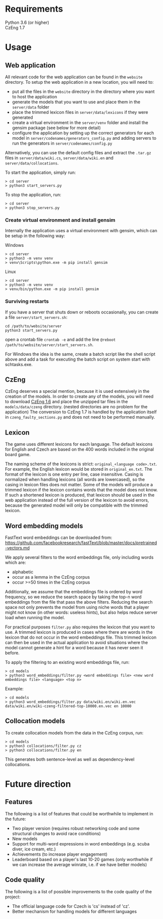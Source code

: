 

# Requirements

Python 3.6 (or higher)  
CzEng 1.7


# Usage

## Web application

All relevant code for the web application can be found in the `website` directory.
To setup the web application in a new location, you will need to:
- put all the files in the `website` directory in the directory where you want to host the application
- generate the models that you want to use and place them in the `server/data` folder
- place the trimmed lexicon files in `server/data/lexicons` if they were generated
- create a virtual environment in the `server/venv` folder and install the gensim package (see below for more detail)
- configure the application by setting up the correct generators for each model in `server/codenames/generators_config.py` and adding servers to run the generators in `server/codenames/config.py`

Alternatively, you can use the default config files and extract the `.tar.gz` files in `server/data/wiki.cs`, `server/data/wiki.en` and `server/data/collocations`.

To start the application, simply run:
```shell
> cd server
> python3 start_servers.py
```

To stop the application, run:
```shell
> cd server
> python3 stop_servers.py
```

### Create virtual environment and install gensim

Internally the application uses a virtual environment with gensim, which can be setup in the following way:

Windows
```shell
> cd server
> python3 -m venv venv
> venv\Scripts\python.exe -m pip install gensim
```

Linux
```shell
> cd server
> python3 -m venv venv
> venv/bin/python.exe -m pip install gensim
```

### Surviving restarts

If you have a server that shuts down or reboots occasionally, you can create a file `server/start_servers.sh`:
```shell
cd /path/to/website/server
python3 start_servers.py
```
open a crontab file `crontab -e` and add the line `@reboot /path/to/website/server/start_servers.sh`.

For Windows the idea is the same, create a batch script like the shell script above and add a task for executing the batch script on system start with schtasks.exe.

## CzEng

CzEng deserves a special mention, because it is used extensively in the creation of the models.
In order to create any of the models, you will need to download [CzEng 1.6](https://ufal.mff.cuni.cz/czeng) and place the unzipped tar files in the `models/data/czeng` directory. (nested directories are no problem for the application)
The conversion to CzEng 1.7 is handled by the application itself in `czeng_faulty_sections.py` and does not need to be performed manually.

## Lexicon

The game uses different lexicons for each language. The default lexicons for English and Czech are based on the 400 words included in the original board game.

The naming scheme of the lexicons is strict: `original_<language code>.txt`. For example, the English lexicon would be stored in `original_en.txt`.
The format of the lexicon is one entry per line, case insensitive. Casing is normalized when handling lexicons (all words are lowercased), so the casing in lexicon files does not matter.
Some of the models will produce a trimmed lexicon if the lexicon contains words that the model does not know. If such a shortened lexicon is produced, that lexicon should be used in the web application instead of the full version of the lexicon to avoid errors, because the generated model will only be compatible with the trimmed lexicon.

## Word embedding models

FastText word embeddings can be downloaded from: https://github.com/facebookresearch/fastText/blob/master/docs/pretrained-vectors.md

We apply several filters to the word embeddings file, only including words which are:
- alphabetic
- occur as a lemma in the CzEng corpus
- occur >=50 times in the CzEng corpus

Additionally, we assume that the embeddings file is ordered by word frequency, so we reduce the search space by taking the top-n word embeddings from the file that pass the above filters. Reducing the search space not only prevents the model from using niche words that a player might not know (in other words: useless hints), but also helps reduce server load when running the model.

For practical purposes `filter.py` also requires the lexicon that you want to use. A trimmed lexicon is produced in cases where there are words in the lexicon that do not occur in the word embeddings file. This trimmed lexicon can then be used in the actual application to avoid situations where the model cannot generate a hint for a word because it has never seen it before.

To apply the filtering to an existing word embeddings file, run:
```shell
> cd models
> python3 word_embeddings/filter.py <word embeddings file> <new word embeddings file> <language> <top n>
```

Example:
```shell
> cd models
> python3 word_embeddings/filter.py data/wiki.en/wiki.en.vec data/wiki.en/wiki-czeng-filtered-top-10000.en.vec en 10000
```

## Collocation models

To create collocation models from the data in the CzEng corpus, run:
```shell
> cd models
> python3 collocations/filter.py cz
> python3 collocations/filter.py en
```
This generates both sentence-level as well as dependency-level collocations.


# Future direction

## Features

The following is a list of features that could be worthwhile to implement in the future:

- Two player version (requires robust networking code and some structural changes to avoid race conditions)
- New models
- Support for multi-word expressions in word embeddings (e.g. scuba diver, ice cream, etc.)
- Achievements (to increase player engagement)
- Leaderboard based on a player's last 10-20 games (only worthwhile if we can increase the average winrate, i.e. if we have better models)

## Code quality

The following is a list of possible improvements to the code quality of the project:

- The official language code for Czech is 'cs' instead of 'cz'.
- Better mechanism for handling models for different languages
